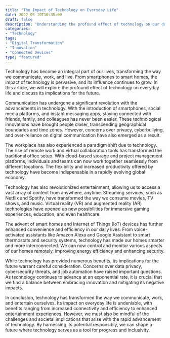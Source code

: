 ```yaml
---
title: "The Impact of Technology on Everyday Life"
date: 2022-05-10T10:30:00
draft: false
description: "Understanding the profound effect of technology on our daily lives and its implications for the future."
categories:
- "Technology"
tags:
- "Digital Transformation"
- "Innovation"
- "Connected Devices"
type: "featured"
---
```


Technology has become an integral part of our lives, transforming the way we communicate, work, and live. From smartphones to smart homes, the impact of technology is pervasive, and its influence continues to grow. In this article, we will explore the profound effect of technology on everyday life and discuss its implications for the future.

Communication has undergone a significant revolution with the advancements in technology. With the introduction of smartphones, social media platforms, and instant messaging apps, staying connected with friends, family, and colleagues has never been easier. These technological innovations have brought people closer, transcending geographical boundaries and time zones. However, concerns over privacy, cyberbullying, and over-reliance on digital communication have also emerged as a result.

The workplace has also experienced a paradigm shift due to technology. The rise of remote work and virtual collaboration tools has transformed the traditional office setup. With cloud-based storage and project management platforms, individuals and teams can now work together seamlessly from different locations. The flexibility and increased productivity offered by technology have become indispensable in a rapidly evolving global economy.

Technology has also revolutionized entertainment, allowing us to access a vast array of content from anywhere, anytime. Streaming services, such as Netflix and Spotify, have transformed the way we consume movies, TV shows, and music. Virtual reality (VR) and augmented reality (AR) technologies have opened up new possibilities for immersive gaming experiences, education, and even healthcare.

The advent of smart homes and Internet of Things (IoT) devices has further enhanced convenience and efficiency in our daily lives. From voice-activated assistants like Amazon Alexa and Google Assistant to smart thermostats and security systems, technology has made our homes smarter and more interconnected. We can now control and monitor various aspects of our homes remotely, improving energy efficiency and enhancing security.

While technology has provided numerous benefits, its implications for the future warrant careful consideration. Concerns over data privacy, cybersecurity threats, and job automation have raised important questions. As technology continues to advance at an exponential rate, it is crucial that we find a balance between embracing innovation and mitigating its negative impacts.

In conclusion, technology has transformed the way we communicate, work, and entertain ourselves. Its impact on everyday life is undeniable, with benefits ranging from increased connectivity and efficiency to enhanced entertainment experiences. However, we must also be mindful of the challenges and societal implications that arise with the rapid advancement of technology. By harnessing its potential responsibly, we can shape a future where technology serves as a tool for progress and inclusivity.
